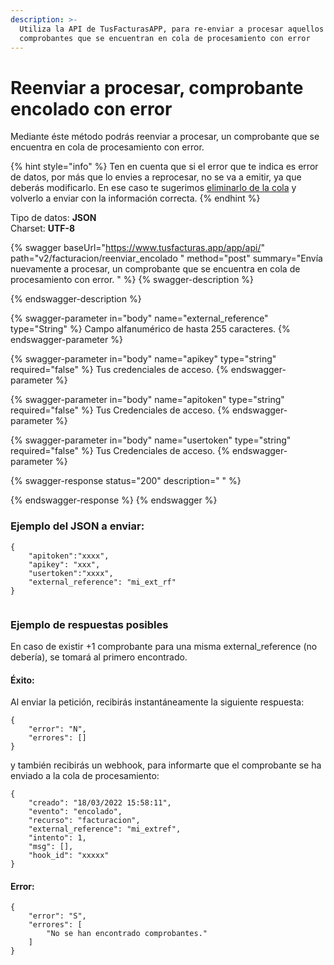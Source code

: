 ```yaml
---
description: >-
  Utiliza la API de TusFacturasAPP, para re-enviar a procesar aquellos
  comprobantes que se encuentran en cola de procesamiento con error
---
```


# Reenviar a procesar, comprobante encolado con error

Mediante éste método podrás reenviar a procesar, un comprobante que se encuentra en cola de procesamiento con error.&#x20;

{% hint style="info" %}
Ten en cuenta que si el error que te indica es error de datos, por más que lo envies a reprocesar, no se va a emitir, ya que deberás modificarlo. En ese caso te sugerimos [eliminarlo de la cola](eliminar-comprobantes-encolados.md) y volverlo a enviar con la información correcta.
{% endhint %}



Tipo de datos: **JSON**\
Charset: **UTF-8**

{% swagger baseUrl="https://www.tusfacturas.app/app/api/" path="v2/facturacion/reenviar_encolado " method="post" summary="Envía nuevamente a procesar, un comprobante que se encuentra en cola de procesamiento con error. " %}
{% swagger-description %}

{% endswagger-description %}

{% swagger-parameter in="body" name="external_reference" type="String" %}
Campo alfanumérico de hasta 255 caracteres.
{% endswagger-parameter %}

{% swagger-parameter in="body" name="apikey" type="string" required="false" %}
Tus credenciales de acceso.
{% endswagger-parameter %}

{% swagger-parameter in="body" name="apitoken" type="string" required="false" %}
Tus Credenciales de acceso.
{% endswagger-parameter %}

{% swagger-parameter in="body" name="usertoken" type="string" required="false" %}
Tus Credenciales de acceso.
{% endswagger-parameter %}

{% swagger-response status="200" description=" " %}

{% endswagger-response %}
{% endswagger %}

### Ejemplo del JSON a enviar:

```
{
    "apitoken":"xxxx",
    "apikey": "xxx",
    "usertoken":"xxxx",
    "external_reference": "mi_ext_rf"  
}
 
```

### Ejemplo de respuestas posibles

En caso de existir +1 comprobante para una misma external\_reference (no debería), se tomará al primero encontrado.&#x20;

#### Éxito:

Al enviar la petición, recibirás instantáneamente la siguiente respuesta:

```
{
	"error": "N",
	"errores": []
}
```

y también recibirás un webhook, para informarte que el comprobante se ha enviado a la cola de procesamiento:

```
{
	"creado": "18/03/2022 15:58:11",
	"evento": "encolado",
	"recurso": "facturacion",
	"external_reference": "mi_extref",
	"intento": 1,
	"msg": [],
	"hook_id": "xxxxx"
}
```

#### Error:&#x20;

```
{
	"error": "S",
	"errores": [
		"No se han encontrado comprobantes."
	]
}
```
